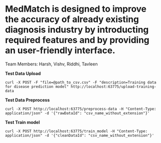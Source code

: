 # MedMatch is designed to improve the accuracy of already existing diagnosis industry by introducting required features and by providing an user-friendly interface.
Team Members:
Harsh,
Vishv,
Riddhi,
Tavleen

**Test Data Upload**  
```
curl -X POST -F "file=@path_to_csv.csv" -F "description=Training data for disease prediction model" http://localhost:63775/upload-training-data
```

**Test Data Preprocess**
```
curl -X POST http://localhost:63775/preprocess-data -H "Content-Type: application/json" -d '{"rawDataId": "csv_name_without_extension"}'
```

**Test Train model**
```
curl -X POST http://localhost:63775/train_model -H "Content-Type: application/json" -d '{"cleanDataId": "csv_name_without_extension"}'
```
